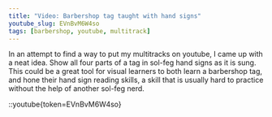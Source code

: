 ```yaml
---
title: "Video: Barbershop tag taught with hand signs"
youtube_slug: EVnBvM6W4so
tags: [barbershop, youtube, multitrack]
---
```


In an attempt to find a way to put my multitracks on youtube, I came up with a neat idea. Show all four parts of a tag in sol-feg hand signs as it is sung. This could be a great tool for visual learners to both learn a barbershop tag, and hone their hand sign reading skills, a skill that is usually hard to practice without the help of another sol-feg nerd.

::youtube{token=EVnBvM6W4so}
